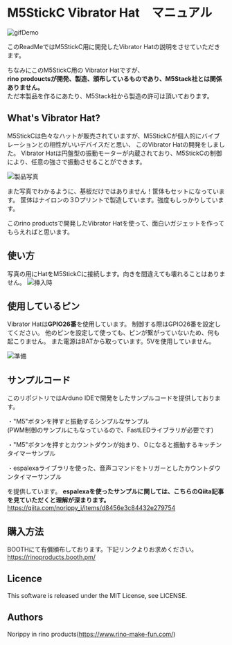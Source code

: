 # M5StickC Vibrator Hat　マニュアル

![gifDemo](https://user-images.githubusercontent.com/14104069/71437896-e01dfb80-2736-11ea-80e0-31f284552189.gif)

このReadMeではM5StickC用に開発したVibrator Hatの説明をさせていただきます。

ちなみにこのM5StickC用の Vibrator Hatですが、<br>
**rino prodouctsが開発、製造、頒布しているものであり、M5Stack社とは関係ありません。**<br>
ただ本製品を作るにあたり、M5Stack社から製造の許可は頂いております。

## What's Vibrator Hat?
M5StickCは色々なハットが販売されていますが、M5StickCが個人的にバイブレーションとの相性がいいデバイスだと思い、
このVibrator Hatの開発をしました。
Vibrator Hatは円盤型の振動モーターが内蔵されており、M5StickCの制御により、任意の強さで振動させることができます。

![製品写真](https://user-images.githubusercontent.com/14104069/71438011-4a36a080-2737-11ea-8691-4a0ddb229e8c.png)

また写真でわかるように、基板だけではありません！筐体もセットになっています。
筐体はナイロンの３Dプリントで製造しています。強度もしっかりしています。

このrino productsで開発したVibrator Hatを使って、面白いガジェットを作ってもらえればと思います。

## 使い方
写真の用にHatをM5StickCに接続します。向きを間違えても壊れることはありません。
![挿入時](https://user-images.githubusercontent.com/14104069/71437930-fd52ca00-2736-11ea-81b6-baa6bb67e05a.png)

## 使用しているピン
Vibrator Hatは**GPIO26番**を使用しています。
制御する際はGPIO26番を設定してください。
他のピンを設定して使っても、ピンが繋がっていないため、何も起こりません。
また電源はBATから取っています。5Vを使用していません。

![準備](https://user-images.githubusercontent.com/14104069/71437942-02b01480-2737-11ea-8d23-d39bd776c497.png)

## サンプルコード
このリポジトリではArduno IDEで開発をしたサンプルコードを提供しております。

・"M5"ボタンを押すと振動するシンプルなサンプル<br>   (PWM制御のサンプルにもなっているので、FastLEDライブラリが必要です)

・"M5"ボタンを押すとカウントダウンが始まり、０になると振動するキッチンタイマーサンプル

・espalexaライブラリを使った、音声コマンドをトリガーとしたカウントダウンタイマーサンプル

を提供しています。
**espalexaを使ったサンプルに関しては、こちらのQiita記事を見ていただくと理解が深まります。**
https://qiita.com/norippy_i/items/d8456e3c84432e279754

## 購入方法
BOOTHにて有償頒布しております。下記リンクよりお求めください。
https://rinoproducts.booth.pm/


## Licence
This software is released under the MIT License, see LICENSE.

## Authors
Norippy in rino products(https://www.rino-make-fun.com/)

